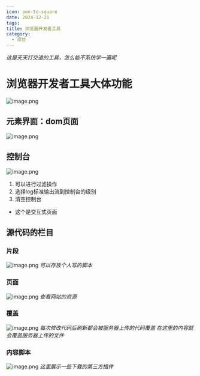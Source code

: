 ```yaml
---
icon: pen-to-square
date: 2024-12-21
tags: 
title: 浏览器开发者工具
category:
  - 项目
---
```

*这是天天打交道的工具，怎么能不系统学一遍呢*
# 浏览器开发者工具大体功能
  ![image.png](https://cdn.jsdelivr.net/gh/fakeppa/blog-img/20241221120617.png)


## 元素界面：dom页面
  
  ![image.png](https://cdn.jsdelivr.net/gh/fakeppa/blog-img/20241221121826.png)
## 控制台
![image.png](https://cdn.jsdelivr.net/gh/fakeppa/blog-img/20241221122337.png)

1. 可以进行过滤操作
2. 选择log标准输出流到控制台的级别
3. 清空控制台
- 这个是交互式页面

## 源代码的栏目
### 片段

![image.png](https://cdn.jsdelivr.net/gh/fakeppa/blog-img/20241221122715.png)
*可以存放个人写的脚本*

### 页面
![image.png](https://cdn.jsdelivr.net/gh/fakeppa/blog-img/20241221123025.png)
*查看网站的资源*

### 覆盖
![image.png](https://cdn.jsdelivr.net/gh/fakeppa/blog-img/20241221123119.png)
*每次修改代码后刷新都会被服务器上传的代码覆盖*
*在这里的内容就会覆盖服务器上传的文件*
### 内容脚本
![image.png](https://cdn.jsdelivr.net/gh/fakeppa/blog-img/20241221123705.png)
*这里展示一些下载的第三方插件*





